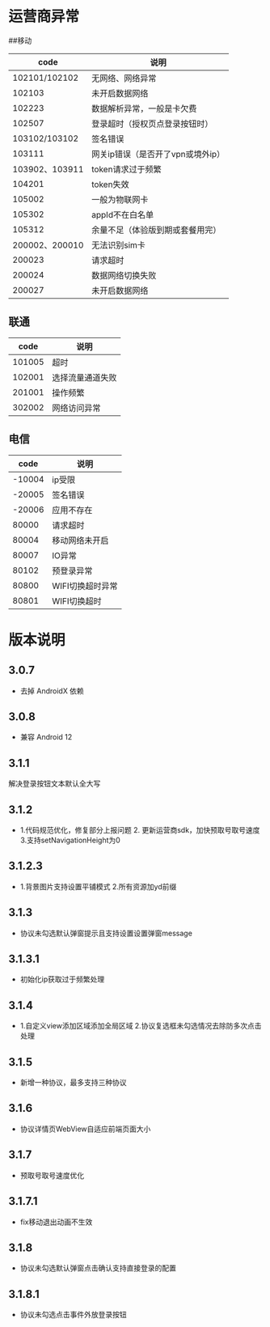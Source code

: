 # 运营商异常

##移动

| code        | 说明           |
| ----------- | -------------- |
| 102101/102102    | 无网络、网络异常 |
| 102103    | 未开启数据网络|
| 102223    | 数据解析异常，一般是卡欠费|
| 102507    | 登录超时（授权页点登录按钮时）|
| 103102/103102    | 签名错误|
| 103111    | 网关ip错误（是否开了vpn或境外ip）|
| 103902、103911    | token请求过于频繁|
| 104201    | token失效|
| 105002    | 一般为物联网卡|
| 105302    | appId不在白名单|
| 105312    | 余量不足（体验版到期或套餐用完）|
| 200002、200010    | 无法识别sim卡|
| 200023    | 请求超时 |
| 200024    | 数据网络切换失败|
| 200027    | 未开启数据网络|

## 联通

| code        | 说明           |
| ----------- | -------------- |
| 101005    | 超时 |
| 102001    | 选择流量通道失败 |
| 201001    | 操作频繁|
| 302002    | 网络访问异常 |

## 电信

| code        | 说明           |
| ----------- | -------------- |
| -10004    | ip受限 |
| -20005    | 签名错误 |
| -20006  | 应用不存在 |
| 80000    | 请求超时|
| 80004    | 移动网络未开启|
| 80007    | IO异常|
| 80102    | 预登录异常|
| 80800    | WIFI切换超时异常|
| 80801    | WIFI切换超时|

# 版本说明
## 3.0.7
* 去掉 AndroidX 依赖

## 3.0.8
* 兼容 Android 12

## 3.1.1
解决登录按钮文本默认全大写

## 3.1.2
* 1.代码规范优化，修复部分上报问题
  2. 更新运营商sdk，加快预取号取号速度
  3.支持setNavigationHeight为0
  
## 3.1.2.3
* 1.背景图片支持设置平铺模式 2.所有资源加yd前缀

## 3.1.3
* 协议未勾选默认弹窗提示且支持设置设置弹窗message

## 3.1.3.1
* 初始化ip获取过于频繁处理

## 3.1.4
* 1.自定义view添加区域添加全局区域 2.协议复选框未勾选情况去除防多次点击处理

## 3.1.5
* 新增一种协议，最多支持三种协议

## 3.1.6
* 协议详情页WebView自适应前端页面大小

## 3.1.7
* 预取号取号速度优化

## 3.1.7.1
* fix移动退出动画不生效

## 3.1.8
* 协议未勾选默认弹窗点击确认支持直接登录的配置

## 3.1.8.1
* 协议未勾选点击事件外放登录按钮
